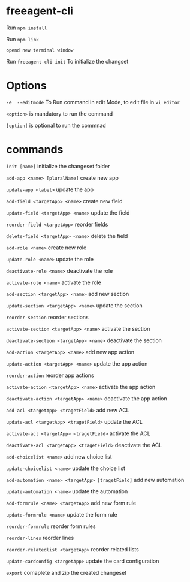 # freeagent-cli

Run `npm install`

Run `npm link`

`opend new terminal window`

Run `freeagent-cli init` To initialize the changset

# Options
<!-- `-i  --interactive` To Run command in interactive Mode -->

`-e  --editmode` To Run command in edit Mode, to edit file in `vi editor`

`<option>` is mandatory to run the command

`[option]` is optional to run the commnad


# commands
  `init [name]`                                      initialize the changeset folder

  `add-app <name> [pluralName]`                      create new app
  
  `update-app <label>`                               update the app
  
  `add-field <targetApp> <name>`                     create new field
  
  `update-field <targetApp> <name>`                  update the field
  
  `reorder-field <targetApp>`                        reorder fields
  
  `delete-field <targetApp> <name>`                  delete the field
  
  `add-role <name>`                                  create new role
  
  `update-role <name>`                               update the role
  
  `deactivate-role <name>`                           deactivate the role
  
  `activate-role <name>`                             activate the role
  
  `add-section <targetApp> <name>`                   add new section
  
  `update-section <targetApp> <name>`                update the section
  
  `reorder-section`                                  reorder sections
  
  `activate-section <targetApp> <name>`              activate the section
  
  `deactivate-section <targetApp> <name>`            deactivate the section
  
  `add-action <targetApp> <name>`                    add new app action
  
  `update-action <targetApp> <name>`                 update the app action
  
  `reorder-action`                                   reorder app actions
  
  `activate-action <targetApp> <name>`               activate the app action
  
  `deactivate-action <targetApp> <name>`             deactivate the app action
  
  `add-acl <targetApp> <tragetField>`                add new ACL
  
  `update-acl <targetApp> <tragetField>`             update the ACL
  
  `activate-acl <targetApp> <tragetField>`           activate the ACL
  
  `deactivate-acl <targetApp> <tragetField>`         deactivate the ACL
  
  `add-choicelist <name>`                            add new choice list
  
  `update-choicelist <name>`                         update the choice list
  
  `add-automation <name> <targetApp> [tragetField]`  add new automation
  
  `update-automation <name>`                         update the automation
  
  `add-formrule <name> <targetApp>`                  add new form rule
  
  `update-formrule <name>`                           update the form rule
  
  `reorder-formrule`                                 reorder form rules
  
  `reorder-lines`                                    reorder lines
  
  `reorder-relatedlist <targetApp>`                  reorder related lists
  
  `update-cardconfig <targetApp>`                    update the card configuration
  
  `export`                                           comaplete and zip the created changeset
